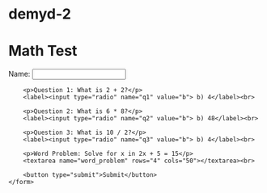 # demyd-2
<!DOCTYPE html>
<html>
<head>
    <title>Math Test</title>
</head>
<body>
    <form>
        <h1>Math Test</h1>
        <label for="name">Name:</label>
        <input type="text" id="name" name="name" required><br>

        <p>Question 1: What is 2 + 2?</p>
        <label><input type="radio" name="q1" value="b"> b) 4</label><br>

        <p>Question 2: What is 6 * 8?</p>
        <label><input type="radio" name="q2" value="b"> b) 48</label><br>

        <p>Question 3: What is 10 / 2?</p>
        <label><input type="radio" name="q3" value="b"> b) 4</label><br>

        <p>Word Problem: Solve for x in 2x + 5 = 15</p>
        <textarea name="word_problem" rows="4" cols="50"></textarea><br>

        <button type="submit">Submit</button>
    </form>
</body>
</html>
